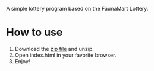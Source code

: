 A simple lottery program based on the FaunaMart Lottery.

# How to use
1. Download the [zip file](https://github.com/rkrahn/FaunaMart-Lottery/archive/refs/heads/main.zip) and unzip.
2. Open index.html in your favorite browser.
3. Enjoy!

